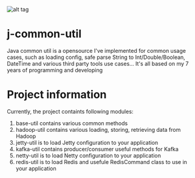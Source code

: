 ![alt tag](http://www.yogawithkatrina.com/blog/wp-content/uploads/2010/05/2010taipeiexpo.jpg "Description goes here")

# j-common-util
Java common util is a opensource I've implemented for common usage cases, such as loading config, safe parse String to Int/Double/Boolean, DateTime and various third party tools use cases... It's all based on my 7 years of programming and developing

# Project information
Currently, the project containts following modules:
 1) base-util contains various common methods
 2) hadoop-util contains various loading, storing, retrieving data from Hadoop
 3) jetty-util is to load Jetty configuration to your application
 4) kafka-util contains producer/consumer useful methods for Kafka
 5) netty-util is to load Netty configuration to your application
 6) redis-util is to load Redis and usefule RedisCommand class to use in your application
